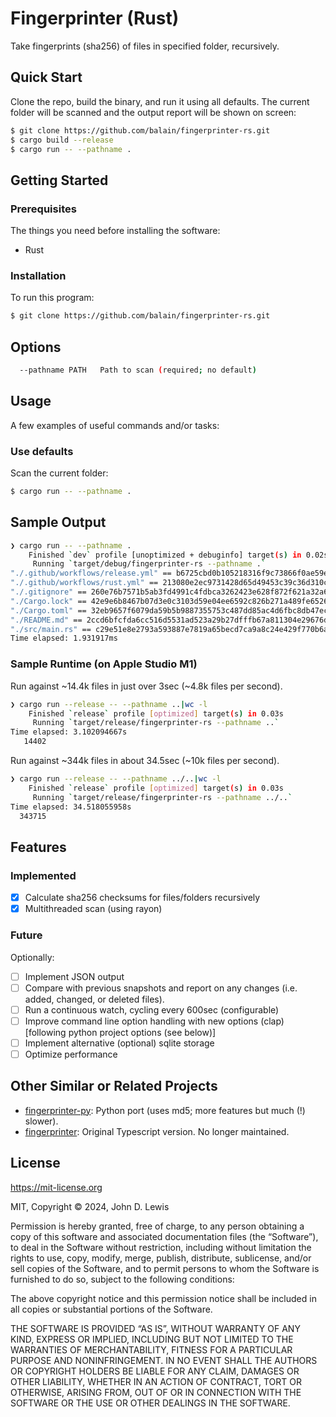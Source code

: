 # Fingerprinter (Rust)

Take fingerprints (sha256) of files in specified folder, recursively.

## Quick Start

Clone the repo, build the binary, and run it using all defaults. The current folder will be scanned and the output report will be shown on screen:

```bash
$ git clone https://github.com/balain/fingerprinter-rs.git
$ cargo build --release
$ cargo run -- --pathname .
```

## Getting Started

### Prerequisites

The things you need before installing the software:

* Rust

### Installation

To run this program:

```bash
$ git clone https://github.com/balain/fingerprinter-rs.git
```

## Options

```bash
  --pathname PATH   Path to scan (required; no default)
```

## Usage

A few examples of useful commands and/or tasks:

### Use defaults

Scan the current folder:

```bash
$ cargo run -- --pathname .
```

## Sample Output

```bash
❯ cargo run -- --pathname .
    Finished `dev` profile [unoptimized + debuginfo] target(s) in 0.02s
     Running `target/debug/fingerprinter-rs --pathname .`
"./.github/workflows/release.yml" == b6725cbd0b105218316f9c73866f0ae59e680c411faaf8b1aaaf22e7f9ad7b60
"./.github/workflows/rust.yml" == 213080e2ec9731428d65d49453c39c36d310c24056e5715ae70de743043f3b4e
"./.gitignore" == 260e76b7571b5ab3fd4991c4fdbca3262423e628f872f621a32a64ef06f995fa
"./Cargo.lock" == 42e9e6b8467b07d3e0c3103d59e04ee6592c826b271a489fe6526268b5938633
"./Cargo.toml" == 32eb9657f6079da59b5b9887355753c487dd85ac4d6fbc8db47ec8f36b5e0390
"./README.md" == 2ccd6bfcfda6cc516d5531ad523a29b27dfffb67a811304e29676d040d21c86e
"./src/main.rs" == c29e51e8e2793a593887e7819a65becd7ca9a8c24e429f770b6a1e2de0f42d11
Time elapsed: 1.931917ms
```

### Sample Runtime (on Apple Studio M1)

Run against ~14.4k files in just over 3sec (~4.8k files per second).

```bash
❯ cargo run --release -- --pathname ..|wc -l
    Finished `release` profile [optimized] target(s) in 0.03s
     Running `target/release/fingerprinter-rs --pathname ..`
Time elapsed: 3.102094667s
   14402
```

Run against ~344k files in about 34.5sec (~10k files per second).

```bash
❯ cargo run --release -- --pathname ../..|wc -l
    Finished `release` profile [optimized] target(s) in 0.03s
     Running `target/release/fingerprinter-rs --pathname ../..`
Time elapsed: 34.518055958s
  343715
```

## Features

### Implemented
- [x] Calculate sha256 checksums for files/folders recursively
- [x] Multithreaded scan (using rayon)

### Future
Optionally:
- [ ] Implement JSON output
- [ ] Compare with previous snapshots and report on any changes (i.e. added, changed, or deleted files).
- [ ] Run a continuous watch, cycling every 600sec (configurable)
- [ ] Improve command line option handling with new options (clap) [following python project options (see below)]
- [ ] Implement alternative (optional) sqlite storage
- [ ] Optimize performance

## Other Similar or Related Projects

- [fingerprinter-py](https://github.com/balain/fingerprinter-py): Python port (uses md5; more features but much (!) slower).
- [fingerprinter](https://github.com/balain/fingerprinter): Original Typescript version. No longer maintained.

## License

https://mit-license.org

MIT, Copyright &copy; 2024, John D. Lewis

Permission is hereby granted, free of charge, to any person obtaining a copy of this software and associated documentation files (the “Software”), to deal in the Software without restriction, including without limitation the rights to use, copy, modify, merge, publish, distribute, sublicense, and/or sell copies of the Software, and to permit persons to whom the Software is furnished to do so, subject to the following conditions:

The above copyright notice and this permission notice shall be included in all copies or substantial portions of the Software.

THE SOFTWARE IS PROVIDED “AS IS”, WITHOUT WARRANTY OF ANY KIND, EXPRESS OR IMPLIED, INCLUDING BUT NOT LIMITED TO THE WARRANTIES OF MERCHANTABILITY, FITNESS FOR A PARTICULAR PURPOSE AND NONINFRINGEMENT. IN NO EVENT SHALL THE AUTHORS OR COPYRIGHT HOLDERS BE LIABLE FOR ANY CLAIM, DAMAGES OR OTHER LIABILITY, WHETHER IN AN ACTION OF CONTRACT, TORT OR OTHERWISE, ARISING FROM, OUT OF OR IN CONNECTION WITH THE SOFTWARE OR THE USE OR OTHER DEALINGS IN THE SOFTWARE.